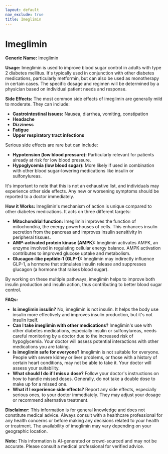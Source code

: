 ```yaml
---
layout: default
nav_exclude: true
title: Imeglimin
---
```


# Imeglimin

**Generic Name:** Imeglimin

**Usage:** Imeglimin is used to improve blood sugar control in adults with type 2 diabetes mellitus.  It's typically used in conjunction with other diabetes medications, particularly metformin, but can also be used as monotherapy in certain cases.  The specific dosage and regimen will be determined by a physician based on individual patient needs and response.

**Side Effects:**  The most common side effects of imeglimin are generally mild to moderate.  They can include:

* **Gastrointestinal issues:** Nausea, diarrhea, vomiting, constipation
* **Headache**
* **Dizziness**
* **Fatigue**
* **Upper respiratory tract infections**

Serious side effects are rare but can include:

* **Hypotension (low blood pressure):** Particularly relevant for patients already at risk for low blood pressure.
* **Hypoglycemia (low blood sugar):** More likely if used in combination with other blood sugar-lowering medications like insulin or sulfonylureas.

It's important to note that this is not an exhaustive list, and individuals may experience other side effects.  Any new or worsening symptoms should be reported to a doctor immediately.

**How it Works:** Imeglimin's mechanism of action is unique compared to other diabetes medications. It acts on three different targets:

* **Mitochondrial function:**  Imeglimin improves the function of mitochondria, the energy powerhouses of cells. This enhances insulin secretion from the pancreas and improves insulin sensitivity in peripheral tissues.
* **AMP-activated protein kinase (AMPK):**  Imeglimin activates AMPK, an enzyme involved in regulating cellular energy balance. AMPK activation contributes to improved glucose uptake and metabolism.
* **Glucagon-like peptide-1 (GLP-1):** Imeglimin may indirectly influence GLP-1, a hormone that stimulates insulin release and suppresses glucagon (a hormone that raises blood sugar).

By working on these multiple pathways, imeglimin helps to improve both insulin production and insulin action, thus contributing to better blood sugar control.

**FAQs:**

* **Is imeglimin insulin?** No, imeglimin is not insulin.  It helps the body use insulin more effectively and improves insulin production, but it's not insulin itself.
* **Can I take imeglimin with other medications?**  Imeglimin's use with other diabetes medications, especially insulin or sulfonylureas, needs careful monitoring by a doctor due to the increased risk of hypoglycemia.  Your doctor will assess potential interactions with other medications you are taking.
* **Is imeglimin safe for everyone?** Imeglimin is not suitable for everyone. People with severe kidney or liver problems, or those with a history of certain heart conditions, may not be able to take it. Your doctor will assess your suitability.
* **What should I do if I miss a dose?**  Follow your doctor's instructions on how to handle missed doses. Generally, do not take a double dose to make up for a missed one.
* **What if I experience side effects?** Report any side effects, especially serious ones, to your doctor immediately.  They may adjust your dosage or recommend alternative treatment.


**Disclaimer:** This information is for general knowledge and does not constitute medical advice.  Always consult with a healthcare professional for any health concerns or before making any decisions related to your health or treatment.  The availability of imeglimin may vary depending on your geographic location.


**Note:** This information is AI-generated or crowd-sourced and may not be accurate. Please consult a medical professional for verified advice.